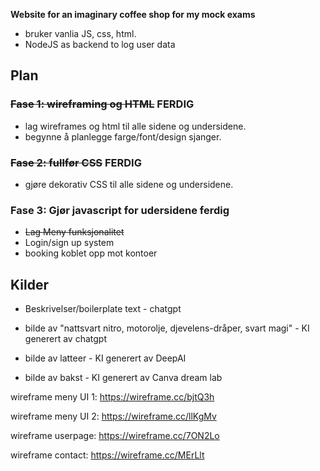 **Website for an imaginary coffee shop for my mock exams**
 - bruker vanlia JS, css, html.
 - NodeJS as backend to log user data



## **Plan**

### <del>**Fase 1**: wireframing og HTML</del> **FERDIG**
- lag wireframes og html til alle sidene og undersidene.
- begynne å planlegge farge/font/design sjanger.

### <del>**Fase 2**: fullfør CSS</del> **FERDIG**
- gjøre dekorativ CSS til alle sidene og undersidene.

### **Fase 3**: Gjør javascript for udersidene ferdig
- <del>Lag Meny funksjonalitet</del>
- Login/sign up system
- booking koblet opp mot kontoer



## **Kilder**

- Beskrivelser/boilerplate text - chatgpt

- bilde av "nattsvart nitro, motorolje, djevelens-dråper, svart magi" - KI generert av chatgpt
- bilde av latteer - KI generert av DeepAI
- bilde av bakst - KI generert av Canva dream lab

wireframe meny UI 1:
https://wireframe.cc/bjtQ3h

wireframe meny UI 2:
https://wireframe.cc/llKgMv

wireframe userpage:
https://wireframe.cc/7ON2Lo

wireframe contact: 
https://wireframe.cc/MErLlt
